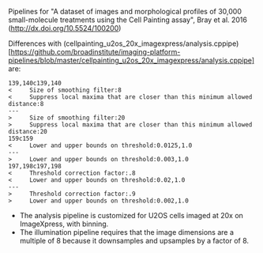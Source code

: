 Pipelines for "A dataset of images and morphological profiles of 30,000 small-molecule treatments using the Cell Painting assay", Bray et al. 2016 (http://dx.doi.org/10.5524/100200) 

Differences with (cellpainting_u2os_20x_imagexpress/analysis.cppipe)[https://github.com/broadinstitute/imaging-platform-pipelines/blob/master/cellpainting_u2os_20x_imagexpress/analysis.cppipe] are:

```
139,140c139,140
<     Size of smoothing filter:8
<     Suppress local maxima that are closer than this minimum allowed distance:8
---
>     Size of smoothing filter:20
>     Suppress local maxima that are closer than this minimum allowed distance:20
159c159
<     Lower and upper bounds on threshold:0.0125,1.0
---
>     Lower and upper bounds on threshold:0.003,1.0
197,198c197,198
<     Threshold correction factor:.8
<     Lower and upper bounds on threshold:0.02,1.0
---
>     Threshold correction factor:.9
>     Lower and upper bounds on threshold:0.002,1.0
```

- The analysis pipeline is customized for U2OS cells imaged at 20x on ImageXpress, with binning. 
- The illumination pipeline requires that the image dimensions are a multiple of 8 because it downsamples and upsamples by a factor of 8.
